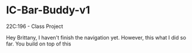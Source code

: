 IC-Bar-Buddy-v1
===============

22C:196 - Class Project

Hey Brittany, I haven't finish the navigation yet. However, this what I did so far. You build on top of this
